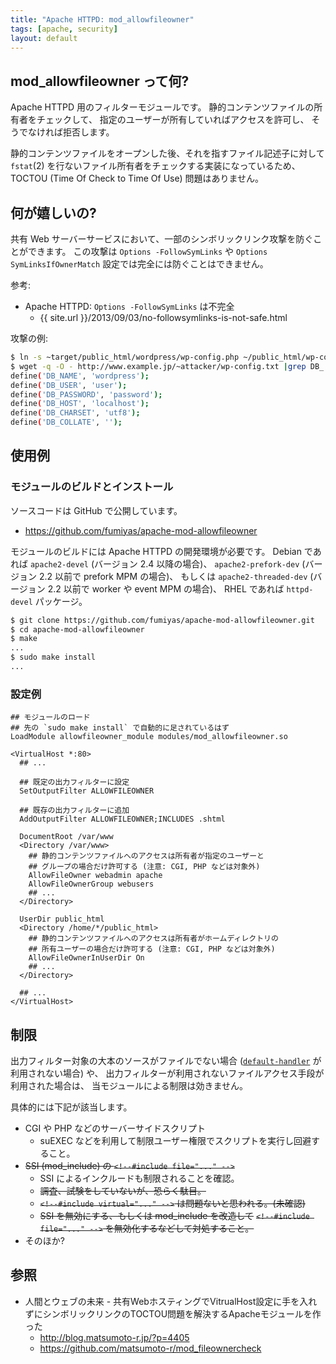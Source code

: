 ```yaml
---
title: "Apache HTTPD: mod_allowfileowner"
tags: [apache, security]
layout: default
---
```


## mod_allowfileowner って何?

Apache HTTPD 用のフィルターモジュールです。
静的コンテンツファイルの所有者をチェックして、
指定のユーザーが所有していればアクセスを許可し、
そうでなければ拒否します。

静的コンテンツファイルをオープンした後、それを指すファイル記述子に対して
`fstat`(2) を行ないファイル所有者をチェックする実装になっているため、
TOCTOU (Time Of Check to Time Of Use) 問題はありません。

## 何が嬉しいの?

共有 Web サーバーサービスにおいて、一部のシンボリックリンク攻撃を防ぐことができます。
この攻撃は `Options -FollowSymLinks` や `Options SymLinksIfOwnerMatch`
設定では完全には防ぐことはできません。

参考:

  * Apache HTTPD: `Options -FollowSymLinks` は不完全
    * {{ site.url }}/2013/09/03/no-followsymlinks-is-not-safe.html

攻撃の例:

```sh
$ ln -s ~target/public_html/wordpress/wp-config.php ~/public_html/wp-config.txt
$ wget -q -O - http://www.example.jp/~attacker/wp-config.txt |grep DB_
define('DB_NAME', 'wordpress');
define('DB_USER', 'user');
define('DB_PASSWORD', 'password');
define('DB_HOST', 'localhost');
define('DB_CHARSET', 'utf8');
define('DB_COLLATE', '');
```

## 使用例

### モジュールのビルドとインストール

ソースコードは GitHub で公開しています。

  * https://github.com/fumiyas/apache-mod-allowfileowner

モジュールのビルドには Apache HTTPD の開発環境が必要です。
Debian であれば `apache2-devel` (バージョン 2.4 以降の場合)、
`apache2-prefork-dev` (バージョン 2.2 以前で prefork MPM の場合)、
もしくは `apache2-threaded-dev` (バージョン 2.2 以前で worker や event MPM の場合)、
RHEL であれば `httpd-devel` パッケージ。

```sh
$ git clone https://github.com/fumiyas/apache-mod-allowfileowner.git
$ cd apache-mod-allowfileowner
$ make
...
$ sudo make install
...
```

### 設定例

```
## モジュールのロード
## 先の `sudo make install` で自動的に足されているはず
LoadModule allowfileowner_module modules/mod_allowfileowner.so

<VirtualHost *:80>
  ## ...

  ## 既定の出力フィルターに設定
  SetOutputFilter ALLOWFILEOWNER

  ## 既存の出力フィルターに追加
  AddOutputFilter ALLOWFILEOWNER;INCLUDES .shtml

  DocumentRoot /var/www
  <Directory /var/www>
    ## 静的コンテンツファイルへのアクセスは所有者が指定のユーザーと
    ## グループの場合だけ許可する (注意: CGI, PHP などは対象外)
    AllowFileOwner webadmin apache
    AllowFileOwnerGroup webusers
    ## ...
  </Directory>

  UserDir public_html
  <Directory /home/*/public_html>
    ## 静的コンテンツファイルへのアクセスは所有者がホームディレクトリの
    ## 所有ユーザーの場合だけ許可する (注意: CGI, PHP などは対象外)
    AllowFileOwnerInUserDir On
    ## ...
  </Directory>

  ## ...
</VirtualHost>
```

## 制限

出力フィルター対象の大本のソースがファイルでない場合
([`default-handler`](http://httpd.apache.org/docs/2.2/handler.html#definition)
が利用されない場合) や、
出力フィルターが利用されないファイルアクセス手段が利用された場合は、
当モジュールによる制限は効きません。

具体的には下記が該当します。

  * CGI や PHP などのサーバーサイドスクリプト
    * suEXEC などを利用して制限ユーザー権限でスクリプトを実行し回避すること。
  * <del>SSI (mod_include) の `<!--#include file="..." -->`</del>
    * SSI によるインクルードも制限されることを確認。
    * <del>調査、試験をしていないが、恐らく駄目。</del>
    * <del>`<!--#include virtual="..." -->` は問題ないと思われる。(未確認)</del>
    * <del>SSI を無効にする、もしくは mod_include を改造して</del>
      <del>`<!--#include file="..." -->` を無効化するなどして対処すること。</del>
  * そのほか?

## 参照

  * 人間とウェブの未来 - 共有WebホスティングでVitrualHost設定に手を入れずにシンボリックリンクのTOCTOU問題を解決するApacheモジュールを作った
    * http://blog.matsumoto-r.jp/?p=4405
    * https://github.com/matsumoto-r/mod_fileownercheck

